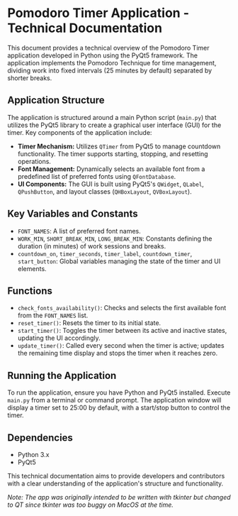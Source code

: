 # Pomodoro Timer Application - Technical Documentation

This document provides a technical overview of the Pomodoro Timer application developed in Python using the PyQt5 framework. The application implements the Pomodoro Technique for time management, dividing work into fixed intervals (25 minutes by default) separated by shorter breaks.

## Application Structure

The application is structured around a main Python script (`main.py`) that utilizes the PyQt5 library to create a graphical user interface (GUI) for the timer. Key components of the application include:

- **Timer Mechanism:** Utilizes `QTimer` from PyQt5 to manage countdown functionality. The timer supports starting, stopping, and resetting operations.
- **Font Management:** Dynamically selects an available font from a predefined list of preferred fonts using `QFontDatabase`.
- **UI Components:** The GUI is built using PyQt5's `QWidget`, `QLabel`, `QPushButton`, and layout classes (`QHBoxLayout`, `QVBoxLayout`).

## Key Variables and Constants

- `FONT_NAMES`: A list of preferred font names.
- `WORK_MIN`, `SHORT_BREAK_MIN`, `LONG_BREAK_MIN`: Constants defining the duration (in minutes) of work sessions and breaks.
- `countdown_on`, `timer_seconds`, `timer_label`, `countdown_timer`, `start_button`: Global variables managing the state of the timer and UI elements.

## Functions

- `check_fonts_availability()`: Checks and selects the first available font from the `FONT_NAMES` list.
- `reset_timer()`: Resets the timer to its initial state.
- `start_timer()`: Toggles the timer between its active and inactive states, updating the UI accordingly.
- `update_timer()`: Called every second when the timer is active; updates the remaining time display and stops the timer when it reaches zero.

## Running the Application

To run the application, ensure you have Python and PyQt5 installed. Execute `main.py` from a terminal or command prompt. The application window will display a timer set to 25:00 by default, with a start/stop button to control the timer.

## Dependencies

- Python 3.x
- PyQt5

This technical documentation aims to provide developers and contributors with a clear understanding of the application's structure and functionality.

*Note: The app was originally intended to be written with tkinter but changed to QT since tkinter was too buggy on MacOS at the time.*
